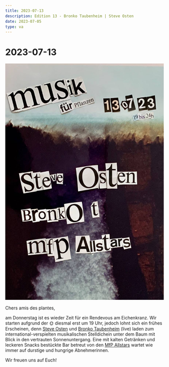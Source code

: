 ```yaml
---
title: 2023-07-13
description: Edition 13 - Bronko Taubenheim | Steve Osten
date: 2023-07-05
type: va
---
```


# 2023-07-13

![](/230713.jpg)

Chers amis des plantes,

am Donnerstag ist es wieder Zeit für ein Rendevous am Eichenkranz.
Wir starten aufgrund der 🌞 diesmal erst um 19 Uhr, jedoch lohnt sich ein frühes Erscheinen, denn [Steve Osten](https://soundcloud.com/getlamour) und [Bronko Taubenheim](https://discogs.com/artist/7601911) (live) laden zum international-verspielten musikalischen Stelldichein unter dem Baum mit Blick in den vertrauten Sonnenuntergang. Eine mit kalten Getränken und leckeren Snacks bestückte Bar betreut von den [MfP Allstars](/about) wartet wie immer auf durstige und hungrige Abnehmerinnen.

Wir freuen uns auf Euch!
